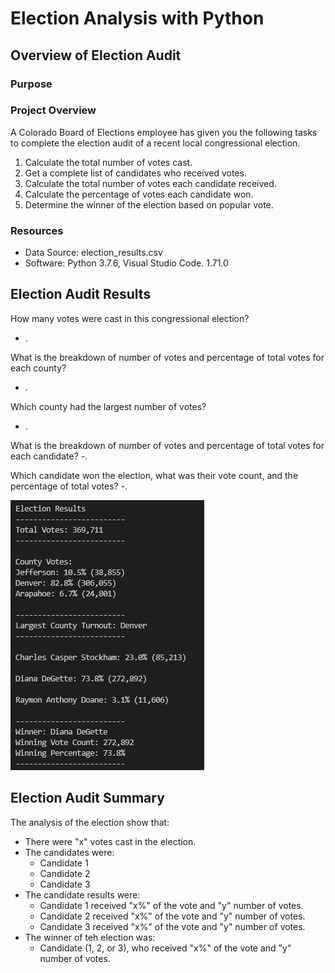 # Election Analysis with Python

## Overview of Election Audit

### Purpose

### Project Overview
A Colorado Board of Elections employee has given you the following tasks to complete the election audit of a recent local congressional election.

1. Calculate the total number of votes cast.
2. Get a complete list of candidates who received votes.
3. Calculate the total number of votes each candidate received.
4. Calculate the percentage of votes each candidate won.
5. Determine the winner of the election based on popular vote.

### Resources
- Data Source: election_results.csv
- Software: Python 3.7.6, Visual Studio Code. 1.71.0

## Election Audit Results 
How many votes were cast in this congressional election? 
  - .

What is the breakdown of number of votes and percentage of total votes for each county? 
  - .

Which county had the largest number of votes? 
  - .

What is the breakdown of number of votes and percentage of total votes for each candidate? 
  -.
  
Which candidate won the election, what was their vote count, and the percentage of total votes? 
  -. 
  
![Election Results](Resources/Election_Results_Command_Line.png)

## Election Audit Summary
The analysis of the election show that:
- There were "x" votes cast in the election.
- The candidates were:
  - Candidate 1
  - Candidate 2
  - Candidate 3
- The candidate results were:
  - Candidate 1 received "x%" of the vote and "y" number of votes.
  - Candidate 2 received "x%" of the vote and "y" number of votes.
  - Candidate 3 received "x%" of the vote and "y" number of votes.
- The winner of teh election was:
  - Candidate (1, 2, or 3), who received "x%" of the vote and "y" number of votes.
